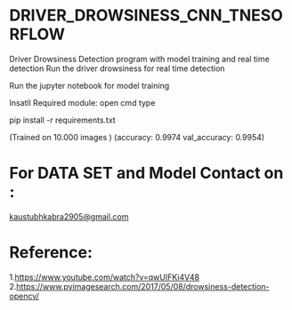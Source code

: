 # DRIVER_DROWSINESS_CNN_TNESORFLOW

Driver Drowsiness Detection program with model training and real time detection Run the driver drowsiness for real time detection

Run the jupyter notebook for model training

Insatll Required module: open cmd type

pip install -r requirements.txt

(Trained on 10.000 images )
(accuracy: 0.9974 val_accuracy: 0.9954)

# For DATA SET and Model Contact on : 

kaustubhkabra2905@gmail.com 

# Reference:

1.https://www.youtube.com/watch?v=qwUIFKi4V48
2.https://www.pyimagesearch.com/2017/05/08/drowsiness-detection-opencv/

